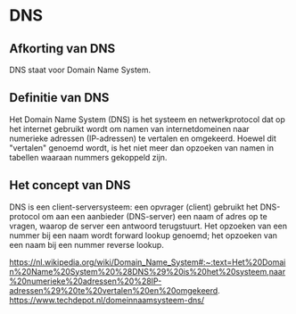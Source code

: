 # DNS
## Afkorting van DNS
DNS staat voor Domain Name System.
## Definitie van DNS
Het Domain Name System (DNS) is het systeem en netwerkprotocol dat op het internet gebruikt wordt om namen van internetdomeinen naar numerieke adressen (IP-adressen) te vertalen en omgekeerd. Hoewel dit "vertalen" genoemd wordt, is het niet meer dan opzoeken van namen in tabellen waaraan nummers gekoppeld zijn.
## Het concept van DNS
DNS is een client-serversysteem: een opvrager (client) gebruikt het DNS-protocol om aan een aanbieder (DNS-server) een naam of adres op te vragen, waarop de server een antwoord terugstuurt. Het opzoeken van een nummer bij een naam wordt forward lookup genoemd; het opzoeken van een naam bij een nummer reverse lookup.









https://nl.wikipedia.org/wiki/Domain_Name_System#:~:text=Het%20Domain%20Name%20System%20%28DNS%29%20is%20het%20systeem,naar%20numerieke%20adressen%20%28IP-adressen%29%20te%20vertalen%20en%20omgekeerd.
https://www.techdepot.nl/domeinnaamsysteem-dns/
